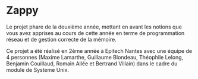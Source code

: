 # Zappy
Le projet phare de la deuxième année, mettant en avant les notions que vous avez apprises au cours de cette année en terme de programmation réseau et de gestion correcte de la mémoire.

Ce projet a été réalisé en 2ème année à Epitech Nantes avec une équipe de 4 personnes (Maxime Lamarthe, Guillaume Blondeau, Théophile Lelong, Benjamin Couillaud, Romain Allée et Bertrand Villain) dans le cadre du module de Systeme Unix.
